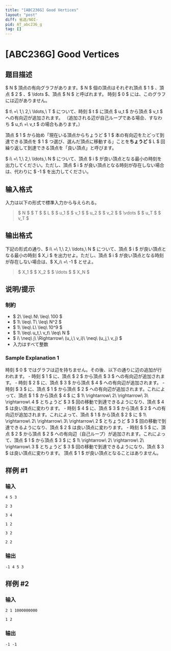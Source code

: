 ```yaml
---
title: "[ABC236G] Good Vertices"
layout: "post"
diff: 省选/NOI-
pid: AT_abc236_g
tag: []
---
```


# [ABC236G] Good Vertices

## 题目描述

[problemUrl]: https://atcoder.jp/contests/abc236/tasks/abc236_g

$ N $ 頂点の有向グラフがあります。$ N $ 個の頂点はそれぞれ頂点 $ 1 $ 、頂点 $ 2 $ 、$ \ldots $、頂点 $ N $ と呼ばれます。 時刻 $ 0 $ には、このグラフには辺がありません。

$ t\ =\ 1,\ 2,\ \ldots,\ T $ について、時刻 $ t $ に頂点 $ u_t $ から頂点 $ v_t $ への有向辺が追加されます。 （追加される辺が自己ループである場合、すなわち $ u_t\ =\ v_t $ の場合もあります。）

頂点 $ 1 $ から始め「現在いる頂点からちょうど $ 1 $ 本の有向辺をたどって到達できる頂点を $ 1 $ つ選び、選んだ頂点に移動する」ことを**ちょうど** $ L $ 回繰り返して到達できる頂点を「良い頂点」と呼びます。

$ i\ =\ 1,\ 2,\ \ldots,\ N $ について、頂点 $ i $ が良い頂点となる最小の時刻を出力してください。ただし、頂点 $ i $ が良い頂点となる時刻が存在しない場合は、代わりに $ -1 $ を出力してください。

## 输入格式

入力は以下の形式で標準入力から与えられる。

> $ N $ $ T $ $ L $ $ u_1 $ $ v_1 $ $ u_2 $ $ v_2 $ $ \vdots $ $ u_T $ $ v_T $

## 输出格式

下記の形式の通り、$ i\ =\ 1,\ 2,\ \ldots,\ N $ について、頂点 $ i $ が良い頂点となる最小の時刻 $ X_i $ を出力せよ。ただし、頂点 $ i $ が良い頂点となる時刻が存在しない場合は、$ X_i\ =\ -1 $ とせよ。

> $ X_1 $ $ X_2 $ $ \ldots $ $ X_N $

## 说明/提示

### 制約

- $ 2\ \leq\ N\ \leq\ 100 $
- $ 1\ \leq\ T\ \leq\ N^2 $
- $ 1\ \leq\ L\ \leq\ 10^9 $
- $ 1\ \leq\ u_t,\ v_t\ \leq\ N $
- $ i\ \neq\ j\ \Rightarrow\ (u_i,\ v_i)\ \neq\ (u_j,\ v_j) $
- 入力はすべて整数

### Sample Explanation 1

時刻 $ 0 $ ではグラフは辺を持ちません。その後、以下の通りに辺の追加が行われます。 - 時刻 $ 1 $ に、頂点 $ 2 $ から頂点 $ 3 $ への有向辺が追加されます。 - 時刻 $ 2 $ に、頂点 $ 3 $ から頂点 $ 4 $ への有向辺が追加されます。 - 時刻 $ 3 $ に、頂点 $ 1 $ から頂点 $ 2 $ への有向辺が追加されます。これによって、頂点 $ 1 $ から頂点 $ 4 $ に $ 1\ \rightarrow\ 2\ \rightarrow\ 3\ \rightarrow\ 4 $ とちょうど $ 3 $ 回の移動で到達できるようになり、頂点 $ 4 $ は良い頂点に変わります。 - 時刻 $ 4 $ に、頂点 $ 3 $ から頂点 $ 2 $ への有向辺が追加されます。これによって、頂点 $ 1 $ から頂点 $ 2 $ に $ 1\ \rightarrow\ 2\ \rightarrow\ 3\ \rightarrow\ 2 $ とちょうど $ 3 $ 回の移動で到達できるようになり、頂点 $ 2 $ は良い頂点に変わります。 - 時刻 $ 5 $ に、頂点 $ 2 $ から頂点 $ 2 $ への有向辺（自己ループ）が追加されます。これによって、頂点 $ 1 $ から頂点 $ 3 $ に $ 1\ \rightarrow\ 2\ \rightarrow\ 2\ \rightarrow\ 3 $ とちょうど $ 3 $ 回の移動で到達できるようになり、頂点 $ 3 $ は良い頂点に変わります。 頂点 $ 1 $ が良い頂点となることはありません。

## 样例 #1

### 输入

```
4 5 3
2 3
3 4
1 2
3 2
2 2
```

### 输出

```
-1 4 5 3
```

## 样例 #2

### 输入

```
2 1 1000000000
1 2
```

### 输出

```
-1 -1
```

